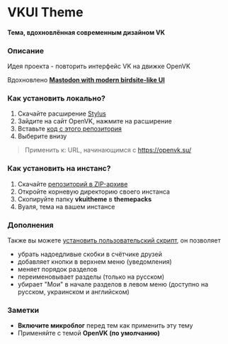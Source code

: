 # VKUI Theme
####  Тема, вдохновлённая современным дизайном VK

### Описание
Идея проекта - повторить интерфейс VK на движке OpenVK

Вдохновлено **[Mastodon with modern birdsite-like UI](https://github.com/ronilaukkarinen/mastodon-bird-ui "Mastodon with modern birdsite-like UI")**

### Как установить локально?
1. Скачайте расширение [Stylus](https://github.com/openstyles/stylus)
2. Зайдите на сайт OpenVK, нажмите на расширение
3. Вставьте [код с этого репозитория](https://github.com/thejenja/vkuitheme/blob/main/vkuitheme/stylesheet.css "код с этого репозитория")
4. Выберите внизу
>  Применить к: URL, начинающимся с https://openvk.su/

### Как установить на инстанс?
1. Скачайте [репозиторий в ZIP-архиве](https://github.com/openvk/docs/archive/refs/heads/master.zip)
2. Откройте корневую директорию своего инстанса
3. Скопируйте папку **vkuitheme** в **themepacks**
4. Вуаля, тема на вашем инстансе

### Дополнения
Также вы можете [установить пользовательский скрипт](https://github.com/thejenja/vkuitheme/raw/main/VKUI%20Add-on.user.js), он позволяет
- убрать надоедливые скобки в счётчике друзей
- добавляет кнопки в верхнем меню (уведомления)
- меняет порядок разделов
- переименовывает разделы (только на русском)
- убирает "Мои" в начале разделов в левом меню (доступно на русском, украинском и английском)

### Заметки
-  **Включите микроблог** перед тем как применить эту тему
- Применяйте с темой **OpenVK (по умолчанию)**
